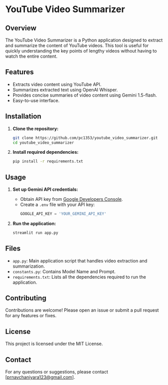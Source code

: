 # YouTube Video Summarizer

## Overview

The YouTube Video Summarizer is a Python application designed to extract and summarize the content of YouTube videos. This tool is useful for quickly understanding the key points of lengthy videos without having to watch the entire content.

## Features

- Extracts video content using YouTube API.
- Summarizes extracted text using OpenAI Whisper.
- Provides concise summaries of video content using Gemini 1.5-flash.
- Easy-to-use interface.

## Installation

1. **Clone the repository:**
    ```bash
    git clone https://github.com/pc1353/youtube_video_summarizer.git
    cd youtube_video_summarizer
    ```

2. **Install required dependencies:**
    ```bash
    pip install -r requirements.txt
    ```

## Usage

1. **Set up Gemini API credentials:**
   - Obtain API key from [Google Developers Console](https://console.developers.google.com/).
   - Create a `.env` file with your API key:
     ```python
     GOOGLE_API_KEY = 'YOUR_GEMINI_API_KEY'
     ```

2. **Run the application:**
    ```bash
    streamlit run app.py
    ```

## Files

- `app.py`: Main application script that handles video extraction and summarization.
- `constants.py`: Contains Model Name and Prompt.
- `requirements.txt`: Lists all the dependencies required to run the application.

## Contributing

Contributions are welcome! Please open an issue or submit a pull request for any features or fixes.

## License

This project is licensed under the MIT License.

## Contact

For any questions or suggestions, please contact [prnavchaniyara123@gmail.com].
